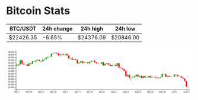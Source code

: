 # Bitcoin Stats

BTC/USDT|24h change|24h high|24h low|
|---|---|---|---|
|$22426.35|-6.65%|$24376.09|$20846.00|

<img src="./chart.svg">
